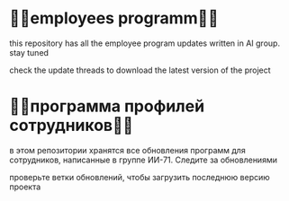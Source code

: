 # 🤜🏻employees programm🤛🏻
this repository has all the employee program updates written in AI group. stay tuned

check the update threads to download the latest version of the project

#
# 🤜🏻программа профилей сотрудников🤛🏻

в этом репозитории хранятся все обновления программ для сотрудников, написанные в группе ИИ-71. Следите за обновлениями

проверьте ветки обновлений, чтобы загрузить последнюю версию проекта
